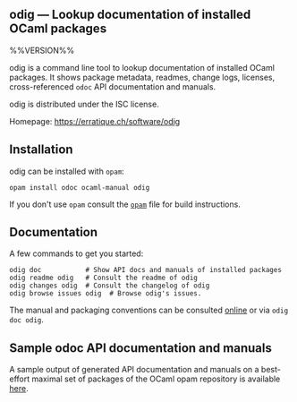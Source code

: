 odig — Lookup documentation of installed OCaml packages
-------------------------------------------------------------------------------
%%VERSION%%

odig is a command line tool to lookup documentation of installed OCaml
packages. It shows package metadata, readmes, change logs, licenses,
cross-referenced `odoc` API documentation and manuals.

odig is distributed under the ISC license.

Homepage: https://erratique.ch/software/odig  

## Installation

odig can be installed with `opam`:

    opam install odoc ocaml-manual odig

If you don't use `opam` consult the [`opam`](opam) file for build
instructions.

## Documentation

A few commands to get you started:

    odig doc           # Show API docs and manuals of installed packages
    odig readme odig   # Consult the readme of odig
    odig changes odig  # Consult the changelog of odig
    odig browse issues odig  # Browse odig's issues.

The manual and packaging conventions can be consulted [online][doc] or
via `odig doc odig`.

[doc]: https://b0-system.github.io/odig/doc/odig/

## Sample odoc API documentation and manuals

A sample output of generated API documentation and manuals on a
best-effort maximal set of packages of the OCaml opam repository is
available [here](sample).

[sample]: https://b0-system.github.io/odig/doc/ 
